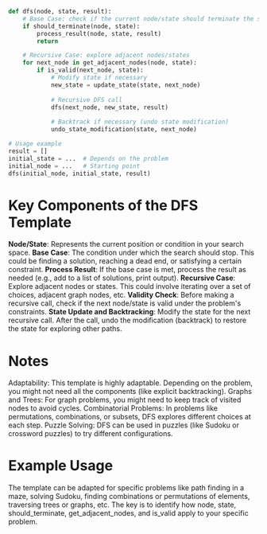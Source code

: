 ```python
def dfs(node, state, result):
    # Base Case: check if the current node/state should terminate the search
    if should_terminate(node, state):
        process_result(node, state, result)
        return

    # Recursive Case: explore adjacent nodes/states
    for next_node in get_adjacent_nodes(node, state):
        if is_valid(next_node, state):
            # Modify state if necessary
            new_state = update_state(state, next_node)
            
            # Recursive DFS call
            dfs(next_node, new_state, result)
            
            # Backtrack if necessary (undo state modification)
            undo_state_modification(state, next_node)

# Usage example
result = []
initial_state = ...  # Depends on the problem
initial_node = ...   # Starting point
dfs(initial_node, initial_state, result)
```

# Key Components of the DFS Template
**Node/State**: Represents the current position or condition in your search space.
**Base Case**: The condition under which the search should stop. This could be finding a solution, reaching a dead end, or satisfying a certain constraint.
**Process Result**: If the base case is met, process the result as needed (e.g., add to a list of solutions, print output).
**Recursive Case**: Explore adjacent nodes or states. This could involve iterating over a set of choices, adjacent graph nodes, etc.
**Validity Check**: Before making a recursive call, check if the next node/state is valid under the problem's constraints.
**State Update and Backtracking**: Modify the state for the next recursive call. After the call, undo the modification (backtrack) to restore the state for exploring other paths.

# Notes
Adaptability: This template is highly adaptable. Depending on the problem, you might not need all the components (like explicit backtracking).
Graphs and Trees: For graph problems, you might need to keep track of visited nodes to avoid cycles.
Combinatorial Problems: In problems like permutations, combinations, or subsets, DFS explores different choices at each step.
Puzzle Solving: DFS can be used in puzzles (like Sudoku or crossword puzzles) to try different configurations.

# Example Usage
The template can be adapted for specific problems like path finding in a maze, solving Sudoku, finding combinations or permutations of elements, traversing trees or graphs, etc. The key is to identify how node, state, should_terminate, get_adjacent_nodes, and is_valid apply to your specific problem.